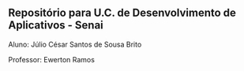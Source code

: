 ## Repositório para  U.C. de Desenvolvimento de Aplicativos - Senai

Aluno: Júlio César Santos de Sousa Brito

Professor: Ewerton Ramos